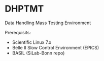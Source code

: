 # DHPTMT

Data Handling Mass Testing Environment

Prerequisits:
* Scientific Linux 7.x
* Belle II Slow Control Environment (EPICS)
* BASIL (SiLab-Bonn repo)

